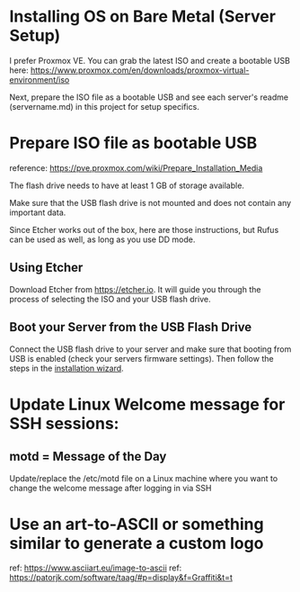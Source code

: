# Installing OS on Bare Metal (Server Setup)
I prefer Proxmox VE.  You can grab the latest ISO and create a bootable USB here:
https://www.proxmox.com/en/downloads/proxmox-virtual-environment/iso

Next, prepare the ISO file as a bootable USB and see each server's readme (servername.md) in this project for setup specifics.

# Prepare ISO file as bootable USB
reference: https://pve.proxmox.com/wiki/Prepare_Installation_Media

The flash drive needs to have at least 1 GB of storage available.

Make sure that the USB flash drive is not mounted and does not contain any important data.

Since Etcher works out of the box, here are those instructions, but Rufus can be used as well, as long as you use DD mode.

## Using Etcher

Download Etcher from https://etcher.io. It will guide you through the process of selecting the ISO and your USB flash drive.

## Boot your Server from the USB Flash Drive

Connect the USB flash drive to your server and make sure that booting from USB is enabled (check your servers firmware settings). Then follow the steps in the [installation wizard](https://pve.proxmox.com/wiki/Installation#chapter_installation).


# Update Linux Welcome message for SSH sessions:
## motd = Message of the Day
Update/replace the /etc/motd file on a Linux machine where you want to change the welcome message after logging in via SSH

# Use an art-to-ASCII or something similar to generate a custom logo
ref: https://www.asciiart.eu/image-to-ascii
ref: https://patorjk.com/software/taag/#p=display&f=Graffiti&t=t